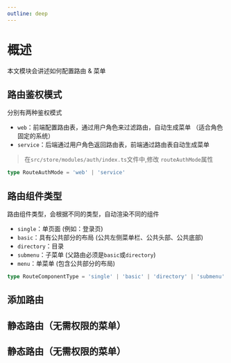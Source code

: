 ```yaml
---
outline: deep
---
```


# 概述

本文模块会讲述如何配置路由 & 菜单

## 路由鉴权模式

分别有两种鉴权模式

* `web`：前端配置路由表，通过用户角色来过滤路由，自动生成菜单 （适合角色固定的系统）
* `service`：后端通过用户角色返回路由表，前端通过路由表自动生成菜单

> 在`src/store/modules/auth/index.ts`文件中,修改 `routeAuthMode`属性

```ts
type RouteAuthMode = 'web' | 'service'
```

## 路由组件类型

路由组件类型，会根据不同的类型，自动渲染不同的组件

* `single`：单页面 (例如：登录页)
* `basic`：具有公共部分的布局 (公共左侧菜单栏、公共头部、公共底部)
* `directory`：目录
* `submenu`：子菜单 (父路由必须是`basic`或`directory`)
* `menu`：单菜单 (包含公共部分的布局)

```ts
type RouteComponentType = 'single' | 'basic' | 'directory' | 'submenu' | 'menu'
```

[//]: # (## 路由类型)

[//]: # ()
[//]: # (二次定义了路由类型)

[//]: # ()
[//]: # (```ts)

[//]: # (import { RouteRecordRaw } from 'vue-router')

[//]: # ()
[//]: # (type OmitRouteRecordRaw = Omit<RouteRecordRaw, 'component' | 'components' | 'children'>)

[//]: # ()
[//]: # (interface AppRouteRecordRaw extends OmitRouteRecordRaw {)

[//]: # (    // 组件类型)

[//]: # (    component: RouteComponentType)

[//]: # ()
[//]: # (    // 子路由)

[//]: # (    children?: AppRouteRecordRaw[])

[//]: # (})

[//]: # (```)

## 添加路由

## 静态路由（无需权限的菜单）

## 静态路由（无需权限的菜单）
